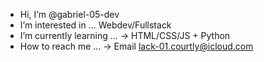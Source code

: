 -  Hi, I’m @gabriel-05-dev
-  I’m interested in ... Webdev/Fullstack
-  I’m currently learning ... -> HTML/CSS/JS + Python
-  How to reach me ... -> Email lack-01.courtly@icloud.com
